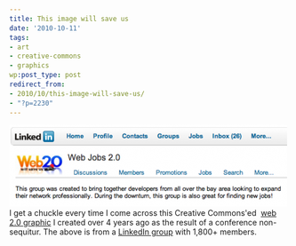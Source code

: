 ```yaml
---
title: This image will save us
date: '2010-10-11'
tags:
- art
- creative-commons
- graphics
wp:post_type: post
redirect_from:
- 2010/10/this-image-will-save-us/
- "?p=2230"
---
```


![](/uploads/2010-10-11-This-image-will-save-us/web2-linked-in-jobs-500x147.png "web2-linkedin-jobs") I get a chuckle every time I come across this Creative Commons'ed  [web 2.0 graphic](http://www.flickr.com/photos/bensheldon/212159782/) I created over 4 years ago as the result of a conference non-sequitur. The above is from a [LinkedIn group](http://www.linkedin.com/groups?about=&gid=1821994) with 1,800+ members.
